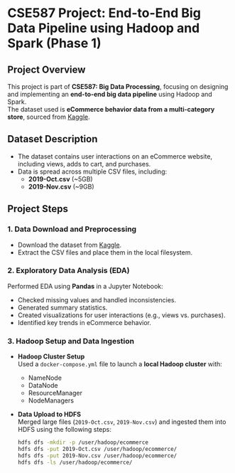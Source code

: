 # CSE587 Project: End-to-End Big Data Pipeline using Hadoop and Spark (Phase 1)

## Project Overview
This project is part of **CSE587: Big Data Processing**, focusing on designing and implementing an **end-to-end big data pipeline** using Hadoop and Spark.  
The dataset used is **eCommerce behavior data from a multi-category store**, sourced from [Kaggle](https://www.kaggle.com/datasets/mkechinov/ecommerce-behavior-data-from-multi-category-store).  

## Dataset Description
- The dataset contains user interactions on an eCommerce website, including views, adds to cart, and purchases.
- Data is spread across multiple CSV files, including:
  - **2019-Oct.csv** (~5GB)
  - **2019-Nov.csv** (~9GB)

## Project Steps

### 1. Data Download and Preprocessing
- Download the dataset from [Kaggle](https://www.kaggle.com/datasets/mkechinov/ecommerce-behavior-data-from-multi-category-store).
- Extract the CSV files and place them in the local filesystem.

### 2. Exploratory Data Analysis (EDA)
Performed EDA using **Pandas** in a Jupyter Notebook:
- Checked missing values and handled inconsistencies.
- Generated summary statistics.
- Created visualizations for user interactions (e.g., views vs. purchases).
- Identified key trends in eCommerce behavior.

### 3. Hadoop Setup and Data Ingestion
- **Hadoop Cluster Setup**  
  Used a `docker-compose.yml` file to launch a **local Hadoop cluster** with:
  - NameNode
  - DataNode
  - ResourceManager
  - NodeManagers

- **Data Upload to HDFS**  
  Merged large files (`2019-Oct.csv`, `2019-Nov.csv`) and ingested them into HDFS using the following steps:
  ```bash
  hdfs dfs -mkdir -p /user/hadoop/ecommerce
  hdfs dfs -put 2019-Oct.csv /user/hadoop/ecommerce/
  hdfs dfs -put 2019-Nov.csv /user/hadoop/ecommerce/
  hdfs dfs -ls /user/hadoop/ecommerce/
